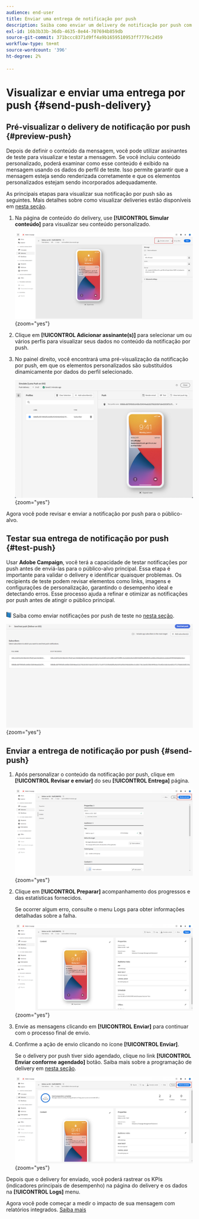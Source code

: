 ```yaml
---
audience: end-user
title: Enviar uma entrega de notificação por push
description: Saiba como enviar um delivery de notificação por push com o Adobe Campaign Web
exl-id: 16b3b33b-36db-4635-8e44-707694b859db
source-git-commit: 371bccc8371d9ff4a9b1659510953ff7776c2459
workflow-type: tm+mt
source-wordcount: '396'
ht-degree: 2%

---
```


# Visualizar e enviar uma entrega por push {#send-push-delivery}

## Pré-visualizar o delivery de notificação por push {#preview-push}

Depois de definir o conteúdo da mensagem, você pode utilizar assinantes de teste para visualizar e testar a mensagem. Se você incluiu conteúdo personalizado, poderá examinar como esse conteúdo é exibido na mensagem usando os dados do perfil de teste. Isso permite garantir que a mensagem esteja sendo renderizada corretamente e que os elementos personalizados estejam sendo incorporados adequadamente.

As principais etapas para visualizar sua notificação por push são as seguintes. Mais detalhes sobre como visualizar deliveries estão disponíveis em [nesta seção](../preview-test/preview-content.md).

1. Na página de conteúdo do delivery, use **[!UICONTROL Simular conteúdo]** para visualizar seu conteúdo personalizado.

   ![](assets/push_send_1.png){zoom=&quot;yes&quot;}

1. Clique em **[!UICONTROL Adicionar assinante(s)]** para selecionar um ou vários perfis para visualizar seus dados no conteúdo da notificação por push.


   <!--Once your test subscribers are selected, click **[!UICONTROL Select]**.
    ![](assets/push_send_5.png){zoomable="yes"}-->

1. No painel direito, você encontrará uma pré-visualização da notificação por push, em que os elementos personalizados são substituídos dinamicamente por dados do perfil selecionado.

   ![](assets/push_send_7.png){zoom=&quot;yes&quot;}

Agora você pode revisar e enviar a notificação por push para o público-alvo.

## Testar sua entrega de notificação por push {#test-push}

Usar **Adobe Campaign**, você terá a capacidade de testar notificações por push antes de enviá-las para o público-alvo principal. Essa etapa é importante para validar o delivery e identificar quaisquer problemas.
Os recipients de teste podem revisar elementos como links, imagens e configurações de personalização, garantindo o desempenho ideal e detectando erros. Esse processo ajuda a refinar e otimizar as notificações por push antes de atingir o público principal.

![](../assets/do-not-localize/book.png) Saiba como enviar notificações por push de teste no [nesta seção](../preview-test/test-deliveries.md#subscribers).

![](assets/push_send_6.png){zoom=&quot;yes&quot;}

## Enviar a entrega de notificação por push {#send-push}

1. Após personalizar o conteúdo da notificação por push, clique em **[!UICONTROL Revisar e enviar]** do seu **[!UICONTROL Entrega]** página.

   ![](assets/push_send_2.png){zoom=&quot;yes&quot;}

1. Clique em **[!UICONTROL Preparar]** acompanhamento dos progressos e das estatísticas fornecidos.

   Se ocorrer algum erro, consulte o menu Logs para obter informações detalhadas sobre a falha.

   ![](assets/push_send_3.png){zoom=&quot;yes&quot;}

1. Envie as mensagens clicando em **[!UICONTROL Enviar]** para continuar com o processo final de envio.

1. Confirme a ação de envio clicando no ícone **[!UICONTROL Enviar]**.

   Se o delivery por push tiver sido agendado, clique no link **[!UICONTROL Enviar conforme agendado]** botão. Saiba mais sobre a programação de delivery em [nesta seção](../msg/gs-messages.md#schedule-the-delivery-sending).

   ![](assets/push_send_4.png){zoom=&quot;yes&quot;}

Depois que o delivery for enviado, você poderá rastrear os KPIs (indicadores principais de desempenho) na página do delivery e os dados na **[!UICONTROL Logs]** menu.

Agora você pode começar a medir o impacto de sua mensagem com relatórios integrados. [Saiba mais](../reporting/push-report.md)
